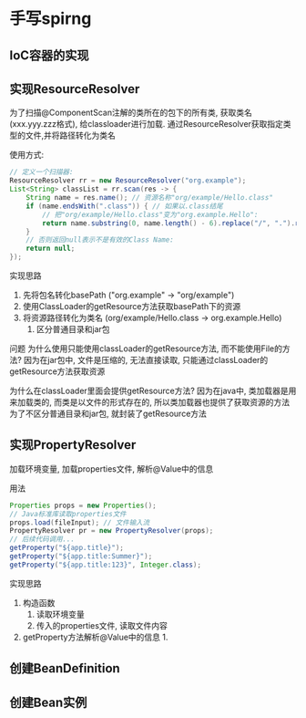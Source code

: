 # 手写spirng


## IoC容器的实现
## 实现ResourceResolver

为了扫描@ComponentScan注解的类所在的包下的所有类, 获取类名(xxx.yyy.zzz格式), 给classloader进行加载.
通过ResourceResolver获取指定类型的文件,并将路径转化为类名

使用方式:
```java
// 定义一个扫描器:
ResourceResolver rr = new ResourceResolver("org.example");
List<String> classList = rr.scan(res -> {
    String name = res.name(); // 资源名称"org/example/Hello.class"
    if (name.endsWith(".class")) { // 如果以.class结尾
        // 把"org/example/Hello.class"变为"org.example.Hello":
        return name.substring(0, name.length() - 6).replace("/", ".").replace("\\", ".");
    }
    // 否则返回null表示不是有效的Class Name:
    return null;
});
```

实现思路
1. 先将包名转化basePath ("org.example" -> "org/example")
2. 使用ClassLoader的getResource方法获取basePath下的资源
3. 将资源路径转化为类名 (org/example/Hello.class -> org.example.Hello)
   1. 区分普通目录和jar包


问题
为什么使用只能使用classLoader的getResource方法, 而不能使用File的方法?
因为在jar包中, 文件是压缩的, 无法直接读取, 只能通过classLoader的getResource方法获取资源

为什么在classLoader里面会提供getResource方法?
因为在java中, 类加载器是用来加载类的, 而类是以文件的形式存在的, 所以类加载器也提供了获取资源的方法
为了不区分普通目录和jar包, 就封装了getResource方法

## 实现PropertyResolver

加载环境变量, 加载properties文件, 解析@Value中的信息

用法
```java
Properties props = new Properties();
// Java标准库读取properties文件
props.load(fileInput); // 文件输入流
PropertyResolver pr = new PropertyResolver(props);
// 后续代码调用...
getProperty("${app.title}");
getProperty("${app.title:Summer}");
getProperty("${app.title:123}", Integer.class);
```

实现思路
1. 构造函数
   1. 读取环境变量
   2. 传入的properties文件, 读取文件内容
2. getProperty方法解析@Value中的信息
   1. 


## 创建BeanDefinition

## 创建Bean实例